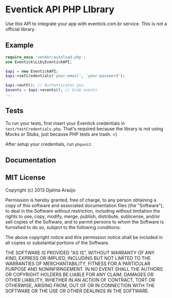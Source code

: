# Eventick API PHP LIbrary
Use this API to integrate your app with eventick.com.br service. This is not a official library.

## Example
```php
require_once 'vendor/autoload.php';
use Eventick\Lib\EventickAPI;

$api = new EventickAPI;
$api->setCredentials('your-email', 'your-password');

$api->auth(); // Authenticates you
$events = $api->events(); // Grab events
...
```

## 

## Tests
To run your tests, first insert your Eventick credentials in ```test/testCredentials.php```. That's required because the library is not using Mocks or Stubs, just because PHP tests are trash. =)

After setup your credentials, run ```phpunit```. 

## Documentation

## MIT License
Copyright (c) 2013 Djalma Araújo

Permission is hereby granted, free of charge, to any person obtaining a copy
of this software and associated documentation files (the "Software"), to deal
in the Software without restriction, including without limitation the rights
to use, copy, modify, merge, publish, distribute, sublicense, and/or sell
copies of the Software, and to permit persons to whom the Software is
furnished to do so, subject to the following conditions:

The above copyright notice and this permission notice shall be included in all
copies or substantial portions of the Software.

THE SOFTWARE IS PROVIDED "AS IS", WITHOUT WARRANTY OF ANY KIND, EXPRESS OR
IMPLIED, INCLUDING BUT NOT LIMITED TO THE WARRANTIES OF MERCHANTABILITY,
FITNESS FOR A PARTICULAR PURPOSE AND NONINFRINGEMENT. IN NO EVENT SHALL THE
AUTHORS OR COPYRIGHT HOLDERS BE LIABLE FOR ANY CLAIM, DAMAGES OR OTHER
LIABILITY, WHETHER IN AN ACTION OF CONTRACT, TORT OR OTHERWISE, ARISING FROM,
OUT OF OR IN CONNECTION WITH THE SOFTWARE OR THE USE OR OTHER DEALINGS IN THE
SOFTWARE.
